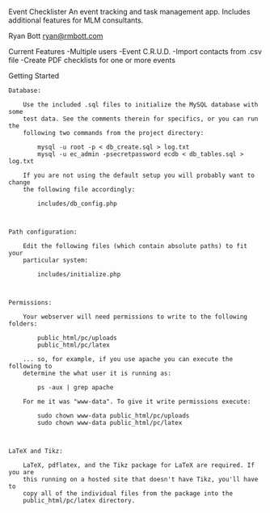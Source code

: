 Event Checklister 
    An event tracking and task management app. Includes additional features for 
    MLM consultants.

Ryan Bott
ryan@rmbott.com


Current Features
    -Multiple users
    -Event C.R.U.D.
    -Import contacts from .csv file
    -Create PDF checklists for one or more events

Getting Started

    Database:
        
        Use the included .sql files to initialize the MySQL database with some 
        test data. See the comments therein for specifics, or you can run the 
        following two commands from the project directory:
            
            mysql -u root -p < db_create.sql > log.txt
            mysql -u ec_admin -psecretpassword ecdb < db_tables.sql > log.txt

        If you are not using the default setup you will probably want to change 
        the following file accordingly:

            includes/db_config.php



    Path configuration:

        Edit the following files (which contain absolute paths) to fit your 
        particular system:
            
            includes/initialize.php



    Permissions:

        Your webserver will need permissions to write to the following folders:
                
            public_html/pc/uploads
            public_html/pc/latex
        
        ... so, for example, if you use apache you can execute the following to 
        determine the what user it is running as:

            ps -aux | grep apache

        For me it was "www-data". To give it write permissions execute: 

            sudo chown www-data public_html/pc/uploads
            sudo chown www-data public_html/pc/latex

    

    LaTeX and Tikz:

        LaTeX, pdflatex, and the Tikz package for LaTeX are required. If you are 
        this running on a hosted site that doesn't have Tikz, you'll have to 
        copy all of the individual files from the package into the 
        public_html/pc/latex directory.